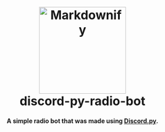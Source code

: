 
<h1 align="center">
  <br>
  <a href="http://www.amitmerchant.com/electron-markdownify"><img src="https://i.ibb.co/RgM9Szn/removal-ai-bc975f70-48d2-4f15-8d50-7e32b56776ab-discord-icon-isolated-white-background-social-media.png" alt="Markdownify" width="200"></a>
  <br>
  discord-py-radio-bot
  <br>
</h1>

<h4 align="center">A simple radio bot that was made using <a href="https://discordpy.readthedocs.io/en/stable" target="_blank">Discord.py</a>.</h4>
